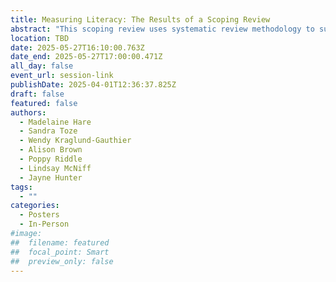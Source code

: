 ```yaml
---
title: Measuring Literacy: The Results of a Scoping Review
abstract: "This scoping review uses systematic review methodology to survey literature on established and emerging forms of literacy and their measurement, focusing on scholarly and grey literature published since 2014. Findings emphasize the need for standardized yet context-sensitive evaluation frameworks, acknowledging regional disparities, cultural contexts, and emerging domains like digital literacy. Key challenges include reflecting multifaceted literacy outcomes such as social connection, independence, and confidence. The study was undertaken to provide an evidence base for the non-profit organization Literacy Nova Scotia as they seek to survey the state of literacy in Nova Scotia. The next phase involves a Delphi study to gather insights from Nova Scotian literacy experts, informing robust, inclusive assessment frameworks."
location: TBD
date: 2025-05-27T16:10:00.763Z
date_end: 2025-05-27T17:00:00.471Z
all_day: false
event_url: session-link
publishDate: 2025-04-01T12:36:37.825Z
draft: false
featured: false
authors:
  - Madelaine Hare
  - Sandra Toze
  - Wendy Kraglund-Gauthier
  - Alison Brown
  - Poppy Riddle
  - Lindsay McNiff
  - Jayne Hunter
tags:
  - ""
categories:
  - Posters
  - In-Person
#image:
##  filename: featured
##  focal_point: Smart
##  preview_only: false
---
```

